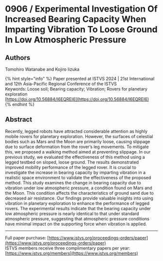 # 0906 / Experimental Investigation Of Increased Bearing Capacity When Imparting Vibration To Loose Ground In Low Atmospheric Pressure

## Authors
Tomohiro Watanabe and Kojiro Iizuka

{% hint style="info" %}
Paper presented at ISTVS 2024 | 21st International and 12th Asia-Pacific Regional Conference of the ISTVS  
Keywords: Loose soil; Bearing capacity; Vibration; Rovers for planetary exploration  
[https://doi.org/10.56884/I6EQREI6](https://doi.org/10.56884/I6EQREI6)  
{% endhint %}

## Abstract
Recently, legged robots have attracted considerable attention as highly mobile rovers for planetary exploration. However, the surfaces of celestial bodies such as Mars and the Moon are primarily loose, causing slippage due to surface deformation from the rover’s leg movements. To mitigate this, we proposed a walking method aimed at preventing slippage. In our previous study, we evaluated the effectiveness of this method using a legged testbed on sloped, loose ground. The results demonstrated improved mobility performance of the legged rover. It is crucial to investigate the increase in bearing capacity by imparting vibration in a realistic space environment to validate the effectiveness of the proposed method. This study examines the change in bearing capacity due to vibration under low atmospheric pressure, a condition found on Mars and the Moon. This condition affects the characteristics of ground sand due to decreased air resistance. Our findings provide valuable insights into using vibration in planetary exploration to enhance the performance of legged rovers. The experimental results indicate that the bearing capacity under low atmospheric pressure is nearly identical to that under standard atmospheric pressure, suggesting that atmospheric pressure conditions have minimal impact on the supporting force when vibration is applied.

-----  
Full paper purchase: [https://www.istvs.org/proceedings-orders/paper](https://www.istvs.org/proceedings-orders/paper)  
ISTVS members receive three complimentary papers per year: [https://www.istvs.org/members](https://www.istvs.org/members)